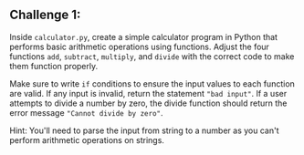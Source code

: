 ## Challenge 1:

Inside `calculator.py`, create a simple calculator program in Python that performs basic arithmetic operations using functions. Adjust the four functions `add`, `subtract`, `multiply`, and `divide` with the correct code to make them function properly.

Make sure to write `if` conditions to ensure the input values to each function are valid. If any input is invalid, return the statement `"bad input"`. If a user attempts to divide a number by zero, the divide function should return the error message `"Cannot divide by zero"`.

Hint: You'll need to parse the input from string to a number as you can't perform arithmetic operations on strings.

